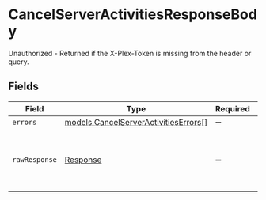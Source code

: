 # CancelServerActivitiesResponseBody

Unauthorized - Returned if the X-Plex-Token is missing from the header or query.


## Fields

| Field                                                                              | Type                                                                               | Required                                                                           | Description                                                                        |
| ---------------------------------------------------------------------------------- | ---------------------------------------------------------------------------------- | ---------------------------------------------------------------------------------- | ---------------------------------------------------------------------------------- |
| `errors`                                                                           | [models.CancelServerActivitiesErrors](../models/cancelserveractivitieserrors.md)[] | :heavy_minus_sign:                                                                 | N/A                                                                                |
| `rawResponse`                                                                      | [Response](https://developer.mozilla.org/en-US/docs/Web/API/Response)              | :heavy_minus_sign:                                                                 | Raw HTTP response; suitable for custom response parsing                            |